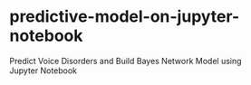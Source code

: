 # predictive-model-on-jupyter-notebook
Predict Voice Disorders and Build Bayes Network Model using Jupyter Notebook
